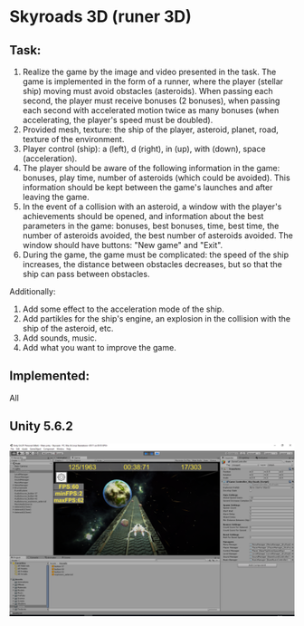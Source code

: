 # Skyroads 3D (runer 3D)

## Task:
1) Realize the game by the image and video presented in the task. 
 The game is implemented in the form of a runner, where the player (stellar ship) moving must avoid obstacles (asteroids).
 When passing each second, the player must receive bonuses (2 bonuses), when passing each second with accelerated motion
 twice as many bonuses (when accelerating, the player's speed must be doubled).
2) Provided mesh, texture: the ship of the player, asteroid, planet, road, texture of the environment.
3) Player control (ship): a (left), d (right), in (up), with (down), space (acceleration).
4) The player should be aware of the following information in the game: bonuses, play time, number of asteroids
 (which could be avoided). This information should be kept between the game's launches and after leaving the game.
5) In the event of a collision with an asteroid, a window with the player's achievements should be opened, and
 information about the best parameters in the game: bonuses, best bonuses, time, best time, the number of asteroids
 avoided, the best number of asteroids avoided. The window should have buttons: "New game" and "Exit".
6) During the game, the game must be complicated: the speed of the ship increases, the distance between obstacles
 decreases, but so that the ship can pass between obstacles.

Additionally:
1) Add some effect to the acceleration mode of the ship.
2) Add partikles for the ship's engine, an explosion in the collision with the ship of the asteroid, etc.
3) Add sounds, music.
4) Add what you want to improve the game.

## Implemented:
All

## Unity 5.6.2

![Skyroads](screenshot.png)